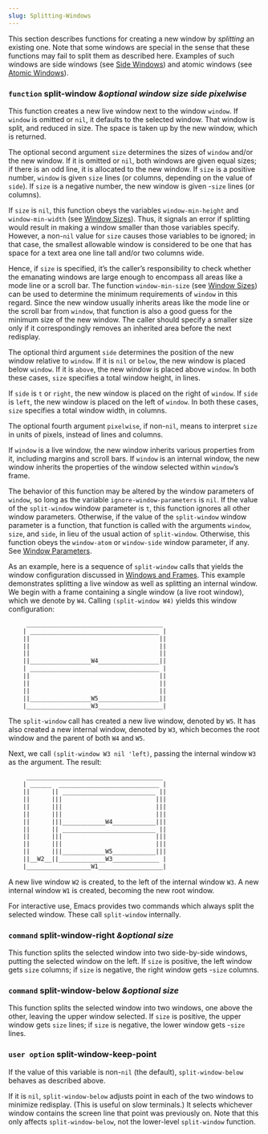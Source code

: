 ```yaml
---
slug: Splitting-Windows
---
```


This section describes functions for creating a new window by *splitting* an existing one. Note that some windows are special in the sense that these functions may fail to split them as described here. Examples of such windows are side windows (see [Side Windows](Side-Windows)) and atomic windows (see [Atomic Windows](Atomic-Windows)).

### <span className="tag function">`function`</span> **split-window** *\&optional window size side pixelwise*

This function creates a new live window next to the window `window`. If `window` is omitted or `nil`, it defaults to the selected window. That window is split, and reduced in size. The space is taken up by the new window, which is returned.

The optional second argument `size` determines the sizes of `window` and/or the new window. If it is omitted or `nil`, both windows are given equal sizes; if there is an odd line, it is allocated to the new window. If `size` is a positive number, `window` is given `size` lines (or columns, depending on the value of `side`). If `size` is a negative number, the new window is given -`size` lines (or columns).

If `size` is `nil`, this function obeys the variables `window-min-height` and `window-min-width` (see [Window Sizes](Window-Sizes)). Thus, it signals an error if splitting would result in making a window smaller than those variables specify. However, a non-`nil` value for `size` causes those variables to be ignored; in that case, the smallest allowable window is considered to be one that has space for a text area one line tall and/or two columns wide.

Hence, if `size` is specified, it’s the caller’s responsibility to check whether the emanating windows are large enough to encompass all areas like a mode line or a scroll bar. The function `window-min-size` (see [Window Sizes](Window-Sizes)) can be used to determine the minimum requirements of `window` in this regard. Since the new window usually inherits areas like the mode line or the scroll bar from `window`, that function is also a good guess for the minimum size of the new window. The caller should specify a smaller size only if it correspondingly removes an inherited area before the next redisplay.

The optional third argument `side` determines the position of the new window relative to `window`. If it is `nil` or `below`, the new window is placed below `window`. If it is `above`, the new window is placed above `window`. In both these cases, `size` specifies a total window height, in lines.

If `side` is `t` or `right`, the new window is placed on the right of `window`. If `side` is `left`, the new window is placed on the left of `window`. In both these cases, `size` specifies a total window width, in columns.

The optional fourth argument `pixelwise`, if non-`nil`, means to interpret `size` in units of pixels, instead of lines and columns.

If `window` is a live window, the new window inherits various properties from it, including margins and scroll bars. If `window` is an internal window, the new window inherits the properties of the window selected within `window`’s frame.

The behavior of this function may be altered by the window parameters of `window`, so long as the variable `ignore-window-parameters` is `nil`. If the value of the `split-window` window parameter is `t`, this function ignores all other window parameters. Otherwise, if the value of the `split-window` window parameter is a function, that function is called with the arguments `window`, `size`, and `side`, in lieu of the usual action of `split-window`. Otherwise, this function obeys the `window-atom` or `window-side` window parameter, if any. See [Window Parameters](Window-Parameters).

As an example, here is a sequence of `split-window` calls that yields the window configuration discussed in [Windows and Frames](Windows-and-Frames). This example demonstrates splitting a live window as well as splitting an internal window. We begin with a frame containing a single window (a live root window), which we denote by `W4`. Calling `(split-window W4)` yields this window configuration:

```lisp
     ______________________________________
    | ____________________________________ |
    ||                                    ||
    ||                                    ||
    ||                                    ||
    ||_________________W4_________________||
    | ____________________________________ |
    ||                                    ||
    ||                                    ||
    ||                                    ||
    ||_________________W5_________________||
    |__________________W3__________________|
```

The `split-window` call has created a new live window, denoted by `W5`. It has also created a new internal window, denoted by `W3`, which becomes the root window and the parent of both `W4` and `W5`.

Next, we call `(split-window W3 nil 'left)`, passing the internal window `W3` as the argument. The result:

```lisp
     ______________________________________
    | ______  ____________________________ |
    ||      || __________________________ ||
    ||      |||                          |||
    ||      |||                          |||
    ||      |||                          |||
    ||      |||____________W4____________|||
    ||      || __________________________ ||
    ||      |||                          |||
    ||      |||                          |||
    ||      |||____________W5____________|||
    ||__W2__||_____________W3_____________ |
    |__________________W1__________________|
```

A new live window `W2` is created, to the left of the internal window `W3`. A new internal window `W1` is created, becoming the new root window.

For interactive use, Emacs provides two commands which always split the selected window. These call `split-window` internally.

### <span className="tag command">`command`</span> **split-window-right** *\&optional size*

This function splits the selected window into two side-by-side windows, putting the selected window on the left. If `size` is positive, the left window gets `size` columns; if `size` is negative, the right window gets -`size` columns.

### <span className="tag command">`command`</span> **split-window-below** *\&optional size*

This function splits the selected window into two windows, one above the other, leaving the upper window selected. If `size` is positive, the upper window gets `size` lines; if `size` is negative, the lower window gets -`size` lines.

### <span className="tag useroption">`user option`</span> **split-window-keep-point**

If the value of this variable is non-`nil` (the default), `split-window-below` behaves as described above.

If it is `nil`, `split-window-below` adjusts point in each of the two windows to minimize redisplay. (This is useful on slow terminals.) It selects whichever window contains the screen line that point was previously on. Note that this only affects `split-window-below`, not the lower-level `split-window` function.
